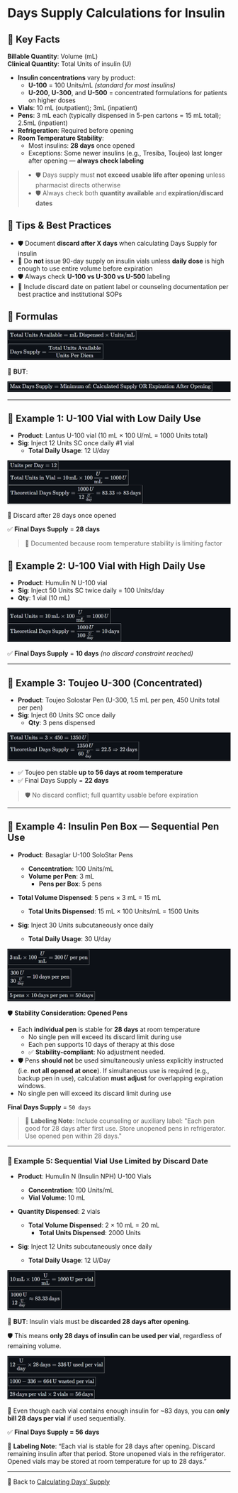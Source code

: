 # Days Supply Calculations for Insulin

<!-- 
## Reference

Pharmacy Calculations, 6e; Morton Publishing | Chapter 13
-->

## 🔑 Key Facts

**Billable Quantity**: Volume (mL)  
**Clinical Quantity**: Total Units of insulin (U)

- **Insulin concentrations** vary by product:
  - **U-100** = 100 Units/mL *(standard for most insulins)*
  - **U-200**, **U-300**, and **U-500** = concentrated formulations for patients on higher doses
- **Vials**: 10 mL (outpatient); 3mL (inpatient)
- **Pens**: 3 mL each (typically dispensed in 5-pen cartons = 15 mL total); 2.5mL (inpatient)
- **Refrigeration**: Required before opening
- **Room Temperature Stability**:
  - Most insulins: **28 days** once opened
  - Exceptions: Some newer insulins (e.g., Tresiba, Toujeo) last longer after opening — **always check labeling**

>- 🛡️ Days supply must **not exceed usable life after opening** unless pharmacist directs otherwise  
>- 🛡️ Always check both **quantity available** and **expiration/discard dates**

## 🚨 Tips & Best Practices

- 🛡️ Document **discard after X days** when calculating Days Supply for insulin
- 🚨 Do **not** issue 90-day supply on insulin vials unless **daily dose** is high enough to use entire volume before expiration
- 🛡️ Always check **U-100 vs U-300 vs U-500** labeling
- 📍 Include discard date on patient label or counseling documentation per best practice and institutional SOPs

## 🔢 Formulas

![formula](./img/insulin_days/formula.PNG)
<!-- ${\boxed{\text{Total Units Available} = \text{mL Dispensed} \times \text{Units/mL}}}$

${\boxed{\text{Days Supply} = \frac{\text{Total Units Available}}{\text{Units Per Diem}}}}$ -->

🛑 **BUT**:

![caveat](./img/insulin_days/caveat.PNG)
<!-- ${\boxed{\text{Max Days Supply} = \text{Minimum of: Calculated Supply OR Expiration After Opening}}}$ -->

---

## 💉 Example 1: U-100 Vial with Low Daily Use

- **Product**: Lantus U-100 vial (10 mL × 100 U/mL = 1000 Units total)
- **Sig**: Inject 12 Units SC once daily #1 vial
  - **Total Daily Usage**: 12 U/day  

![example 1](./img/insulin_days/ex1.PNG)
<!-- ${\boxed{\text{Total Units in Vial} = 10 \, \text{mL} \times 100 \, \frac{U}{\text{mL}} = 1000 \, U}}$  
${\boxed{\text{Theoretical Days Supply} = \frac{1000 \, U}{12 \, \frac{U}{\text{day}}} = 83.33 \Rightarrow 83 \, \text{days}}}$ -->

🛑 Discard after 28 days once opened

✅ **Final Days Supply** = **28 days**

> 📍 Documented because room temperature stability is limiting factor

## 💉 Example 2: U-100 Vial with High Daily Use

- **Product**: Humulin N U-100 vial  
- **Sig**: Inject 50 Units SC twice daily = 100 Units/day  
- **Qty**: 1 vial (10 mL)

![example 2](./img/insulin_days/ex2.PNG)
<!-- ${\boxed{\text{Total Units} = 10 \, \text{mL} \times 100 \, \frac{U}{\text{mL}} = 1000 \, U}}$  
${\boxed{\text{Theoretical Days Supply} = \frac{1000 \, U}{100 \, \frac{U}{\text{day}}} = 10 \, \text{days}}}$ -->

✅ **Final Days Supply** = **10 days** *(no discard constraint reached)*

---

## 💉 Example 3: Toujeo U-300 (Concentrated)

- **Product**: Toujeo Solostar Pen (U-300, 1.5 mL per pen, 450 Units total per pen)  
- **Sig**: Inject 60 Units SC once daily  
  - **Qty**: 3 pens dispensed

![example 3](./img/insulin_days/ex3.PNG)
<!-- ${\boxed{\text{Total Units} = 3 \times 450 = 1350 \, U}}$  
${\boxed{\text{Theoretical Days Supply} = \frac{1350 \, U}{60 \, \frac{U}{\text{day}}} = 22.5 \Rightarrow 22 \, \text{days}}}$ -->

- ✅ Toujeo pen stable **up to 56 days at room temperature**  
- ✅ Final Days Supply = **22 days**

> 🛡️ No discard conflict; full quantity usable before expiration

---

## 💉 Example 4: Insulin Pen Box — Sequential Pen Use

- **Product**: Basaglar U-100 SoloStar Pens  
  - **Concentration**: 100 Units/mL  
  - **Volume per Pen**: 3 mL  
    - **Pens per Box**: 5 pens  
- **Total Volume Dispensed**: 5 pens × 3 mL = 15 mL  
  - **Total Units Dispensed**: 15 mL × 100 Units/mL = 1500 Units

- **Sig**: Inject 30 Units subcutaneously once daily  
  - **Total Daily Usage**: 30 U/day  

![example 4](./img/insulin_days/ex4.PNG)
<!-- ${\boxed{3 \, \text{mL} \times 100 \, \frac{U}{\text{mL}} = 300 \, U \text{ per pen}}}$

${\boxed{\frac{300 \, U}{30 \, \frac{U}{\text{day}}} = 10 \, \text{days per pen}}}$

${\boxed{5 \, \text{pens} \times 10 \, \text{days per pen} = 50 \, \text{days}}}$ -->

🛡️ **Stability Consideration: Opened Pens**
  
- Each **individual pen** is stable for **28 days** at room temperature
  - No single pen will exceed its discard limit during use
  - Each pen supports 10 days of therapy at this dose
  - ✅ **Stability-compliant**: No adjustment needed.
- 🛡️ Pens **should not** be used simultaneously unless explicitly instructed (i.e. **not all opened at once**). If simultaneous use is required (e.g., backup pen in use), calculation **must adjust** for overlapping expiration windows.
- No single pen will exceed its discard limit during use

**Final Days Supply** = `50 days`

> 📍 **Labeling Note**: Include counseling or auxiliary label: "Each pen good for 28 days after first use. Store unopened pens in refrigerator. Use opened pen within 28 days."

---

### 💉 Example 5: Sequential Vial Use Limited by Discard Date

- **Product**: Humulin N (Insulin NPH) U-100 Vials  
  - **Concentration**: 100 Units/mL  
  - **Vial Volume**: 10 mL  
- **Quantity Dispensed**: 2 vials  
  - **Total Volume Dispensed**: 2 × 10 mL = 20 mL  
    - **Total Units Dispensed**: 2000 Units

- **Sig**: Inject 12 Units subcutaneously once daily  
  - **Total Daily Usage**: 12 U/Day

![example 5 part 1](./img/insulin_days/ex5_1.PNG)
<!-- ${\boxed{10 \, \text{mL} \times 100 \, \frac{\text{U}}{\text{mL}} = 1000 \, \text{U per vial}}}$

${\boxed{\frac{1000 \, \text{U}}{12 \, \frac{\text{U}}{\text{day}}} \approx 83.33 \, \text{days}}}$ -->

🚨 **BUT**: Insulin vials must be **discarded 28 days after opening**.

🛡️ This means **only 28 days of insulin can be used per vial**, regardless of remaining volume.

![example 5 part 2](./img/insulin_days/ex5_2.PNG)
<!-- ${\boxed{12 \, \frac{\text{U}}{\text{day}} \times 28 \, \text{days} = 336 \, \text{U used per vial}}}$  

${\boxed{1000 - 336 = 664 \, \text{U wasted per vial}}}$

${\boxed{28 \, \text{days per vial} \times 2 \, \text{vials} = 56 \, \text{days}}}$ -->

📍 Even though each vial contains enough insulin for ~83 days, you can **only bill 28 days per vial** if used sequentially.

✅ **Final Days Supply = 56 days**

📍 **Labeling Note**: “Each vial is stable for 28 days after opening. Discard remaining insulin after that period. Store unopened vials in the refrigerator. Opened vials may be stored at room temperature for up to 28 days.”

---

🔗 Back to [Calculating Days' Supply](./days_supply.md)
